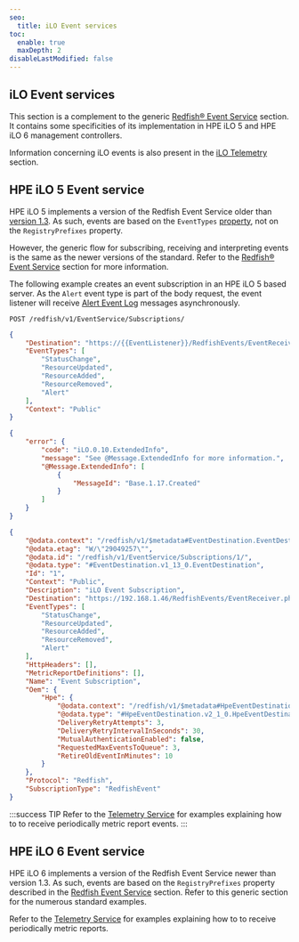 ```yaml
---
seo:
  title: iLO Event services
toc:
  enable: true
  maxDepth: 2
disableLastModified: false
---
```


## iLO Event services

This section is a complement to the generic
[Redfish® Event Service](/docs/concepts/redfishEvents.md)
section. It contains some specificities of its implementation
in HPE iLO 5 and HPE iLO 6 management controllers.

Information concerning iLO events is also present in the
[iLO Telemetry](../ilotelemetryservice) section.

## HPE iLO 5 Event service

HPE iLO 5 implements a version of the Redfish Event Service older than
<a href="http://redfish.dmtf.org/schemas/v1/EventService.v1_3_0.json"
target="_blank">version 1.3</a>.
As such, events are based on the `EventTypes`
[property](https://servermanagementportal.ext.hpe.com/docs/redfishservices/ilos/ilo5/ilo5_295/ilo5_other_resourcedefns295/#eventtypes-array),
not on the `RegistryPrefixes` property.

However, the generic flow for subscribing, receiving and interpreting
events is the same as the newer versions of the standard. Refer to the
[Redfish® Event Service](/docs/concepts/redfishEvents.md)
section for more information.

The following example creates an event subscription in an HPE iLO 5
based server. As the `Alert` event type is part of the body request,
the event listener will receive
[Alert Event Log](/docs/redfishservices/ilos/supplementdocuments/logservices/#alert-event-log)
messages asynchronously.

```text Generic request
POST /redfish/v1/EventService/Subscriptions/

```

```json Body request
{
    "Destination": "https://{{EventListener}}/RedfishEvents/EventReceiver.php",
    "EventTypes": [
        "StatusChange",
        "ResourceUpdated",
        "ResourceAdded",
        "ResourceRemoved",
        "Alert"
    ],
    "Context": "Public"
}
```

```json Body response
{
    "error": {
        "code": "iLO.0.10.ExtendedInfo",
        "message": "See @Message.ExtendedInfo for more information.",
        "@Message.ExtendedInfo": [
            {
                "MessageId": "Base.1.17.Created"
            }
        ]
    }
}
```

```json Subscription details
{
    "@odata.context": "/redfish/v1/$metadata#EventDestination.EventDestination",
    "@odata.etag": "W/\"29049257\"",
    "@odata.id": "/redfish/v1/EventService/Subscriptions/1/",
    "@odata.type": "#EventDestination.v1_13_0.EventDestination",
    "Id": "1",
    "Context": "Public",
    "Description": "iLO Event Subscription",
    "Destination": "https://192.168.1.46/RedfishEvents/EventReceiver.php",
    "EventTypes": [
        "StatusChange",
        "ResourceUpdated",
        "ResourceAdded",
        "ResourceRemoved",
        "Alert"
    ],
    "HttpHeaders": [],
    "MetricReportDefinitions": [],
    "Name": "Event Subscription",
    "Oem": {
        "Hpe": {
            "@odata.context": "/redfish/v1/$metadata#HpeEventDestination.HpeEventDestination",
            "@odata.type": "#HpeEventDestination.v2_1_0.HpeEventDestination",
            "DeliveryRetryAttempts": 3,
            "DeliveryRetryIntervalInSeconds": 30,
            "MutualAuthenticationEnabled": false,
            "RequestedMaxEventsToQueue": 3,
            "RetireOldEventInMinutes": 10
        }
    },
    "Protocol": "Redfish",
    "SubscriptionType": "RedfishEvent"
}
```

:::success TIP
Refer to the [Telemetry Service](../ilotelemetryservice) for examples
explaining how to to receive periodically metric report events.
:::

## HPE iLO 6 Event service

HPE iLO 6 implements a version of the Redfish Event Service newer than
version 1.3. As such, events are based on the `RegistryPrefixes` property
described in the [Redfish Event Service](/docs/concepts/redfishevents/)
section. Refer to this generic section for the numerous standard examples.

Refer to the [Telemetry Service](/docs/concepts/redfishTelemetry.md)
for examples explaining how to to receive periodically metric reports.

<!-- As EventTypes is deprecated in iLO 6, it would be nice to have an
example showing how to subscribe to Alert Event Logs. It is not possible
to subscribe to Alerts anymore with iLO 6-->
